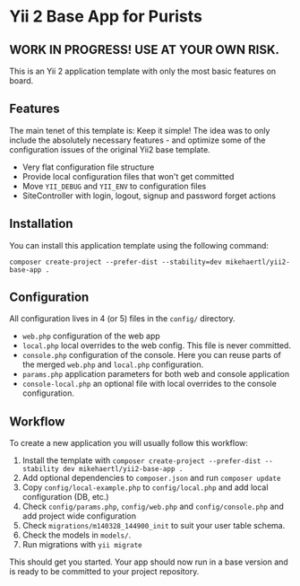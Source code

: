 Yii 2 Base App for Purists
==========================

## WORK IN PROGRESS! USE AT YOUR OWN RISK.

This is an Yii 2 application template with only the most basic
features on board.

Features
--------

The main tenet of this template is: Keep it simple! The idea was to
only include the absolutely necessary features - and optimize some
of the configuration issues of the original Yii2 base template.

 * Very flat configuration file structure
 * Provide local configuration files that won't get committed
 * Move `YII_DEBUG` and `YII_ENV` to configuration files
 * SiteController with login, logout, signup and password forget actions


Installation
------------

You can install this application template using the following command:

~~~
composer create-project --prefer-dist --stability=dev mikehaertl/yii2-base-app .
~~~


Configuration
-------------

All configuration lives in 4 (or 5) files in the `config/` directory.

 * `web.php` configuration of the web app
 * `local.php` local overrides to the web config. This file is never committed.
 * `console.php` configuration of the console. Here you can reuse parts of the merged `web.php` and `local.php` configuration.
 * `params.php` application parameters for both web and console application
 * `console-local.php` an optional file with local overrides to the console configuration.


Workflow
--------

To create a new application you will usually follow this workflow:

 1. Install the template with `composer create-project --prefer-dist --stability dev mikehaertl/yii2-base-app .`
 2. Add optional dependencies to `composer.json` and run `composer update`
 3. Copy `config/local-example.php` to `config/local.php` and add local configuration (DB, etc.)
 4. Check `config/params.php`, `config/web.php` and `config/console.php` and add project wide configuration
 5. Check `migrations/m140328_144900_init` to suit your user table schema.
 6. Check the models in `models/`.
 7. Run migrations with `yii migrate`

This should get you started. Your app should now run in a base version and is ready to be
committed to your project repository.
